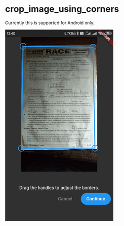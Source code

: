 # crop_image_using_corners

Currently this is supported for Android only.

<img src="images/screenshot1.jpeg" width="350">
